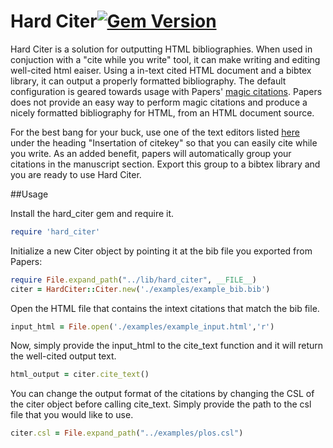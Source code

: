 # Hard Citer[![Gem Version](https://badge.fury.io/rb/hard_citer.png)](http://badge.fury.io/rb/hard_citer)

Hard Citer is a solution for outputting HTML bibliographies. When used in conjuction with a "cite while you write" tool, it can make writing and editing well-cited html eaiser. Using a in-text cited HTML document and a bibtex library, it can output a properly formatted bibliography. The default configuration is geared towards usage with Papers' [magic citations][1]. Papers does not provide an easy way to perform magic citations and produce a nicely formatted bibliography for HTML, from an HTML document source.

For the best bang for your buck, use one of the text editors listed [here][2] 
under the heading "Insertation of citekey" so that you can easily cite while you
write. As an added benefit, papers will automatically group your citations in the 
manuscript section. Export this group to a bibtex library and you are ready to 
use Hard Citer.

[1]: http://support.mekentosj.com/kb/tutorials/magic-citations 
[2]: http://support.mekentosj.com/kb/read-write-cite/applications-supported-by-magic-citations 

##Usage

Install the hard_citer gem and require it.

```Ruby
require 'hard_citer'
```

Initialize a new Citer object by pointing it at the bib file you exported from Papers:

```Ruby
require File.expand_path("../lib/hard_citer", __FILE__)
citer = HardCiter::Citer.new('./examples/example_bib.bib')
```

Open the HTML file that contains the intext citations that match the bib file.

```Ruby
input_html = File.open('./examples/example_input.html','r')
```

Now, simply provide the input_html to the cite_text function and it will return the well-cited output text.

```Ruby
html_output = citer.cite_text()
```


You can change the output format of the citations by changing the CSL of the citer object before calling cite_text. Simply provide the path to the csl file that you would like to use.

```Ruby
citer.csl = File.expand_path("../examples/plos.csl")
```


